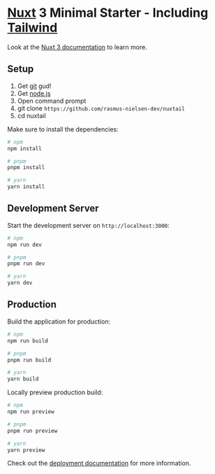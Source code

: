 # [Nuxt](https://nuxt.com/) 3 Minimal Starter - Including [Tailwind](https://tailwindcss.nuxtjs.org/)

Look at the [Nuxt 3 documentation](https://nuxt.com/docs/getting-started/introduction) to learn more.

## Setup
1. Get [git](https://github.com/git-for-windows/git/releases/download/v2.41.0.windows.3/Git-2.41.0.3-64-bit.exe) gud!
2. Get [node.js](https://nodejs.org/en/download/current)
3. Open command prompt
4. git clone `https://github.com/rasmus-nielsen-dev/nuxtail`
5. cd nuxtail

Make sure to install the dependencies:

```bash
# npm
npm install

# pnpm
pnpm install

# yarn
yarn install
```

## Development Server

Start the development server on `http://localhost:3000`:

```bash
# npm
npm run dev

# pnpm
pnpm run dev

# yarn
yarn dev
```

## Production

Build the application for production:

```bash
# npm
npm run build

# pnpm
pnpm run build

# yarn
yarn build
```

Locally preview production build:

```bash
# npm
npm run preview

# pnpm
pnpm run preview

# yarn
yarn preview
```

Check out the [deployment documentation](https://nuxt.com/docs/getting-started/deployment) for more information.
